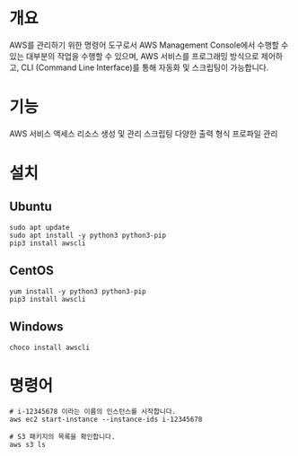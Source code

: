 
# 개요

AWS를 관리하기 위한 명령어 도구로서 AWS Management Console에서 수행할 수 있는 대부분의 작업을 수행할 수 있으며, AWS 서비스를 프로그래밍 방식으로 제어하고, CLI (Command Line Interface)를 통해 자동화 및 스크립팅이 가능합니다.

# 기능

AWS 서비스 액세스
리소스 생성 및 관리
스크립팅
다양한 출력 형식
프로파일 관리

# 설치

## Ubuntu

```shell
sudo apt update
sudo apt install -y python3 python3-pip
pip3 install awscli
```

## CentOS

```shell
yum install -y python3 python3-pip
pip3 install awscli
```

## Windows 

```shell
choco install awscli
```



# 명령어

```shell
# i-12345678 이라는 이름의 인스턴스를 시작합니다.
aws ec2 start-instance --instance-ids i-12345678

# S3 패키지의 목록을 확인합니다.
aws s3 ls

```

